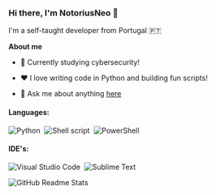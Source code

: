 ### Hi there, I'm NotoriusNeo 👋

I'm a self-taught developer from Portugal 🇵🇹 

**About me**

- 💼 Currently studying cybersecurity!

- ❤️ I love writing code in Python and building fun scripts!

- 💬 Ask me about anything [here](https://github.com/NotoriusNeo/NotoriusNeo/issues)

#### Languages:

<img src="https://img.shields.io/badge/Python-3776AB?style=for-the-badge&logo=python&logoColor=white" alt="Python">&nbsp;
<img src="https://img.shields.io/badge/Shell_Script-121011?style=for-the-badge&logo=gnu-bash&logoColor=white" alt="Shell script">&nbsp;
<img src="https://img.shields.io/badge/PowerShell-0277bd?style=for-the-badge&logo=powershell&logoColor=white" alt="PowerShell">&nbsp;

#### IDE's:

<img src="https://img.shields.io/badge/Visual%20Studio%20Code-0078d7.svg?style=for-the-badge&logo=visual-studio-code&logoColor=white" alt="Visual Studio Code">&nbsp;
<img src="https://img.shields.io/badge/Sublime%20Text-404040.svg?style=for-the-badge&logo=sublime-text&logoColor=ff9800" alt="Sublime Text">&nbsp;

<img src="https://github-readme-stats.vercel.app/api?username=NotoriusNeo&show_icons=true&theme=dark&include_all_commits=true&count_private=true" alt="GitHub Readme Stats">
